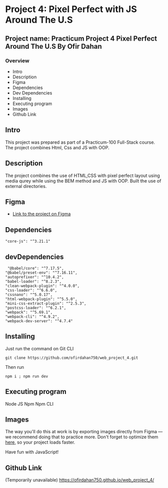 # Project 4: Pixel Perfect with JS  Around The U.S

## Project name: Practicum Project 4 Pixel Perfect Around The U.S By Ofir Dahan

### Overview
- Intro
- Description
- Figma
- Dependencies
- Dev Dependencies
- Installing
- Executing program
- Images
- Github Link

## Intro

This project was prepared as part of a Practicum-100 Full-Stack course.
The project combines Html, Css and JS with OOP.

## Description

The project combines the use of HTML,CSS with pixel perfect layout using media qurey while using the BEM method and  JS with OOP.
Built the use of external directories.

## Figma

- [Link to the project on Figma](https://www.figma.com/file/SurN1jaeEQIhuZEDMhmWWf/Sprint-4-Around-The-U.S.-desktop-mobile?node-id=0%3A1)

## Dependencies
    "core-js": "^3.21.1"
 ## devDependencies
     "@babel/core": "^7.17.5",
    "@babel/preset-env": "^7.16.11",
    "autoprefixer": "^10.4.2",
    "babel-loader": "^8.2.3",
    "clean-webpack-plugin": "^4.0.0",
    "css-loader": "^6.6.0",
    "cssnano": "^5.0.17",
    "html-webpack-plugin": "^5.5.0",
    "mini-css-extract-plugin": "^2.5.3",
    "postcss-loader": "^6.2.1",
    "webpack": "^5.69.1",
    "webpack-cli": "^4.9.2",
    "webpack-dev-server": "^4.7.4"

## Installing

Just run the 
command on Git CLI 
```
git clone https://github.com/ofirdahan750/web_project_4.git
```
Then run
```
npm i ; npm run dev
```

## Executing program
Node JS
Npm
Npm CLI
 

## Images

The way you'll do this at work is by exporting images directly from Figma — we recommend doing that to practice more. Don't forget to optimize them [here](https://tinypng.com/), so your project loads faster.

Have fun with JavaScript!

## Github Link
(Temporarily unavailable)
<https://ofirdahan750.github.io/web_project_4/>
